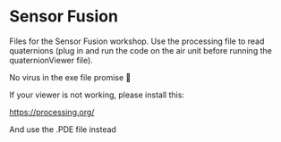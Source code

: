 # Sensor Fusion

Files for the Sensor Fusion workshop. Use the processing file to read quaternions (plug in and run the code on the air unit before running the quaternionViewer file).

No virus in the exe file promise 🥺


If your viewer is not working, please install this: 


https://processing.org/


And use the .PDE file instead
